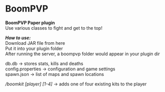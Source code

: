 # BoomPVP
**BoomPVP Paper plugin** \
Use various classes to fight and get to the top!

***How to use:*** \
Download JAR file from here \
Put it into your plugin folder \
After running the server, a boompvp folder would appear in your plugin dir 

db.db -> stores stats, kills and deaths \
config.properties -> configuration and game settings \
spawn.json -> list of maps and spawn locations 

*/boomkit [player] [1-4]* -> adds one of four existing kits to the player

